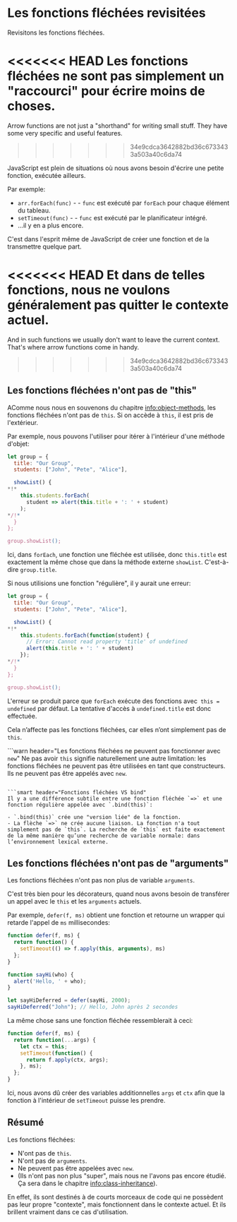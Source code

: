 # Les fonctions fléchées revisitées

Revisitons les fonctions fléchées.

<<<<<<< HEAD
Les fonctions fléchées ne sont pas simplement un "raccourci" pour écrire moins de choses.
=======
Arrow functions are not just a "shorthand" for writing small stuff. They have some very specific and useful features.
>>>>>>> 34e9cdca3642882bd36c6733433a503a40c6da74

JavaScript est plein de situations où nous avons besoin d'écrire une petite fonction, exécutée ailleurs.

Par exemple:

- `arr.forEach(func)` - - `func` est exécuté par `forEach` pour chaque élément du tableau.
- `setTimeout(func)` - - `func` est exécuté par le planificateur intégré.
- ...il y en a plus encore.

C'est dans l'esprit même de JavaScript de créer une fonction et de la transmettre quelque part.

<<<<<<< HEAD
Et dans de telles fonctions, nous ne voulons généralement pas quitter le contexte actuel.
=======
And in such functions we usually don't want to leave the current context. That's where arrow functions come in handy.
>>>>>>> 34e9cdca3642882bd36c6733433a503a40c6da74

## Les fonctions fléchées n'ont pas de "this"

AComme nous nous en souvenons du chapitre  <info:object-methods>, les fonctions fléchées n'ont pas de `this`. Si on accède à `this`, il est pris de l'extérieur.

Par exemple, nous pouvons l'utiliser pour itérer à l'intérieur d'une méthode d'objet:

```js run
let group = {
  title: "Our Group",
  students: ["John", "Pete", "Alice"],

  showList() {
*!*
    this.students.forEach(
      student => alert(this.title + ': ' + student)
    );
*/!*
  }
};

group.showList();
```

Ici, dans `forEach`, une fonction une fléchée est utilisée, donc `this.title` est exactement la même chose que dans la méthode externe `showList`. C'est-à-dire `group.title`.

Si nous utilisions une fonction "régulière", il y aurait une erreur:

```js run
let group = {
  title: "Our Group",
  students: ["John", "Pete", "Alice"],

  showList() {
*!*
    this.students.forEach(function(student) {
      // Error: Cannot read property 'title' of undefined
      alert(this.title + ': ' + student)
    });
*/!*
  }
};

group.showList();
```

L'erreur se produit parce que `forEach` exécute des fonctions avec` this = undefined` par défaut. La tentative d'accès à `undefined.title` est donc effectuée.

Cela n’affecte pas les fonctions fléchées, car elles n’ont simplement pas de `this`.

```warn header="Les fonctions fléchées ne peuvent pas fonctionner avec `new`"
Ne pas avoir `this` signifie naturellement une autre limitation: les fonctions fléchées ne peuvent pas être utilisées en tant que constructeurs. Ils ne peuvent pas être appelés avec `new`.
```

```smart header="Fonctions fléchées VS bind"
Il y a une différence subtile entre une fonction fléchée `=>` et une fonction régulière appelée avec `.bind(this)`:

- `.bind(this)` crée une "version liée" de la fonction.
- La flèche `=>` ne crée aucune liaison. La fonction n'a tout simplement pas de `this`. La recherche de `this` est faite exactement de la même manière qu’une recherche de variable normale: dans l’environnement lexical externe.
```

## Les fonctions fléchées n'ont pas de "arguments"

Les fonctions fléchées n'ont pas non plus de variable `arguments`.

C'est très bien pour les décorateurs, quand nous avons besoin de transférer un appel avec le `this` et les `arguments` actuels.

Par exemple, `defer(f, ms)` obtient une fonction et retourne un wrapper qui retarde l'appel de `ms` millisecondes:

```js run
function defer(f, ms) {
  return function() {
    setTimeout(() => f.apply(this, arguments), ms)
  };
}

function sayHi(who) {
  alert('Hello, ' + who);
}

let sayHiDeferred = defer(sayHi, 2000);
sayHiDeferred("John"); // Hello, John après 2 secondes
```

La même chose sans une fonction fléchée ressemblerait à ceci:

```js
function defer(f, ms) {
  return function(...args) {
    let ctx = this;
    setTimeout(function() {
      return f.apply(ctx, args);
    }, ms);
  };
}
```

Ici, nous avons dû créer des variables additionnelles `args` et `ctx` afin que la fonction à l'intérieur de `setTimeout` puisse les prendre.

## Résumé

Les fonctions fléchées:

- N'ont pas de `this`.
- N'ont pas de `arguments`.
- Ne peuvent pas être appelées avec `new`.
- (Ils n'ont pas non plus "super", mais nous ne l'avons pas encore étudié. Ça sera dans le chapitre <info:class-inheritance>).

En effet, ils sont destinés à de courts morceaux de code qui ne possèdent pas leur propre "contexte", mais fonctionnent dans le contexte actuel. Et ils brillent vraiment dans ce cas d'utilisation.
